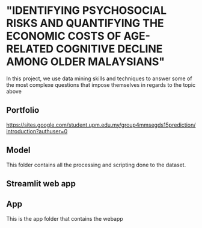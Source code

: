 # "IDENTIFYING PSYCHOSOCIAL RISKS AND QUANTIFYING THE ECONOMIC COSTS OF AGE-RELATED COGNITIVE DECLINE AMONG OLDER MALAYSIANS"
In this project, we use data mining skills and techniques to answer some of the most complexe questions that impose themselves in regards to the topic above

## Portfolio
https://sites.google.com/student.upm.edu.my/group4mmsegds15prediction/introduction?authuser=0

## Model
This folder contains all the processing and scripting done to the dataset.

## Streamlit web app

## App
This is the app folder that contains the webapp 
